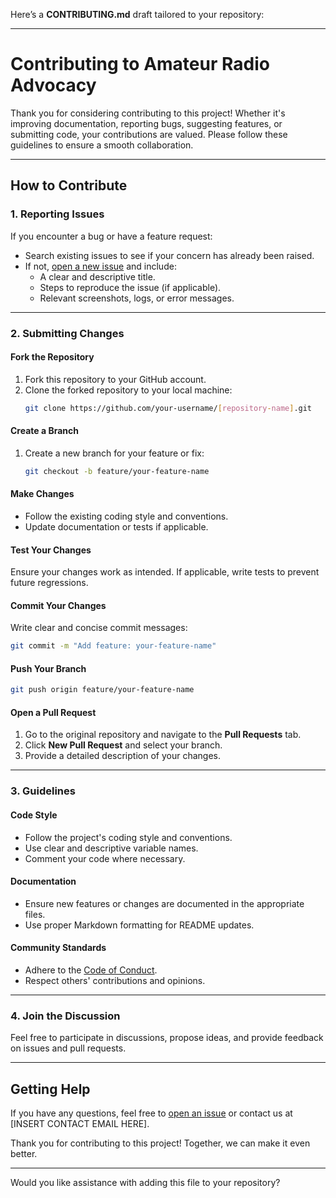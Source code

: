 Here’s a **CONTRIBUTING.md** draft tailored to your repository:

---

# Contributing to Amateur Radio Advocacy

Thank you for considering contributing to this project! Whether it's 
improving documentation, reporting bugs, suggesting features, or 
submitting code, your contributions are valued. Please follow these 
guidelines to ensure a smooth collaboration.  

---

## **How to Contribute**  

### **1. Reporting Issues**  
If you encounter a bug or have a feature request:  
- Search existing issues to see if your concern has already been raised.  
- If not, [open a new issue](issues/new) and include:  
  - A clear and descriptive title.  
  - Steps to reproduce the issue (if applicable).  
  - Relevant screenshots, logs, or error messages.  

---

### **2. Submitting Changes**  

#### **Fork the Repository**  
1. Fork this repository to your GitHub account.  
2. Clone the forked repository to your local machine:  
   ```bash
   git clone https://github.com/your-username/[repository-name].git
   ```  

#### **Create a Branch**  
1. Create a new branch for your feature or fix:  
   ```bash
   git checkout -b feature/your-feature-name
   ```  

#### **Make Changes**  
- Follow the existing coding style and conventions.  
- Update documentation or tests if applicable.  

#### **Test Your Changes**  
Ensure your changes work as intended. If applicable, write tests to 
prevent future regressions.  

#### **Commit Your Changes**  
Write clear and concise commit messages:  
```bash
git commit -m "Add feature: your-feature-name"
```  

#### **Push Your Branch**  
```bash
git push origin feature/your-feature-name
```  

#### **Open a Pull Request**  
1. Go to the original repository and navigate to the **Pull Requests** 
tab.  
2. Click **New Pull Request** and select your branch.  
3. Provide a detailed description of your changes.  

---

### **3. Guidelines**  

#### **Code Style**  
- Follow the project's coding style and conventions.  
- Use clear and descriptive variable names.  
- Comment your code where necessary.  

#### **Documentation**  
- Ensure new features or changes are documented in the appropriate files.  
- Use proper Markdown formatting for README updates.  

#### **Community Standards**  
- Adhere to the [Code of Conduct](CODE_OF_CONDUCT.md).  
- Respect others' contributions and opinions.  

---

### **4. Join the Discussion**  
Feel free to participate in discussions, propose ideas, and provide 
feedback on issues and pull requests.  

---

## **Getting Help**  
If you have any questions, feel free to [open an issue](issues/new) or 
contact us at [INSERT CONTACT EMAIL HERE].  

Thank you for contributing to this project! Together, we can make it even 
better.  

--- 

Would you like assistance with adding this file to your repository?
